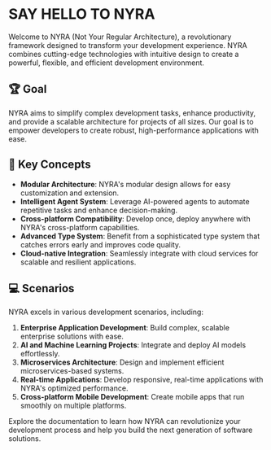 # SAY HELLO TO NYRA

Welcome to NYRA (Not Your Regular Architecture), a revolutionary framework designed to transform your development experience. NYRA combines cutting-edge technologies with intuitive design to create a powerful, flexible, and efficient development environment.

## 🏆 Goal

NYRA aims to simplify complex development tasks, enhance productivity, and provide a scalable architecture for projects of all sizes. Our goal is to empower developers to create robust, high-performance applications with ease.

## 📃 Key Concepts

- **Modular Architecture**: NYRA's modular design allows for easy customization and extension.
- **Intelligent Agent System**: Leverage AI-powered agents to automate repetitive tasks and enhance decision-making.
- **Cross-platform Compatibility**: Develop once, deploy anywhere with NYRA's cross-platform capabilities.
- **Advanced Type System**: Benefit from a sophisticated type system that catches errors early and improves code quality.
- **Cloud-native Integration**: Seamlessly integrate with cloud services for scalable and resilient applications.

## 💻 Scenarios

NYRA excels in various development scenarios, including:

1. **Enterprise Application Development**: Build complex, scalable enterprise solutions with ease.
2. **AI and Machine Learning Projects**: Integrate and deploy AI models effortlessly.
3. **Microservices Architecture**: Design and implement efficient microservices-based systems.
4. **Real-time Applications**: Develop responsive, real-time applications with NYRA's optimized performance.
5. **Cross-platform Mobile Development**: Create mobile apps that run smoothly on multiple platforms.

Explore the documentation to learn how NYRA can revolutionize your development process and help you build the next generation of software solutions.

